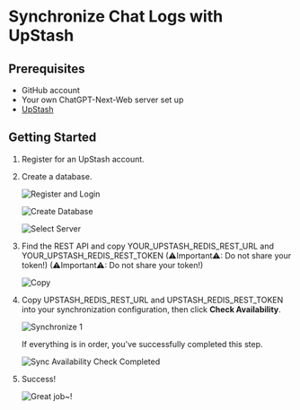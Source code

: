 # Synchronize Chat Logs with UpStash
## Prerequisites
- GitHub account
- Your own ChatGPT-Next-Web server set up
- [UpStash](https://upstash.com)

## Getting Started
1. Register for an UpStash account.
2. Create a database.

    ![Register and Login](./images/upstash-1.png)

    ![Create Database](./images/upstash-2.png)

    ![Select Server](./images/upstash-3.png)

3. Find the REST API and copy YOUR_UPSTASH_REDIS_REST_URL and YOUR_UPSTASH_REDIS_REST_TOKEN (⚠Important⚠: Do not share your token!) (⚠Important⚠: Do not share your token!)

   ![Copy](./images/upstash-4.png)

4. Copy UPSTASH_REDIS_REST_URL and UPSTASH_REDIS_REST_TOKEN into your synchronization configuration, then click **Check Availability**.

    ![Synchronize 1](./images/upstash-5.png)

    If everything is in order, you've successfully completed this step.

    ![Sync Availability Check Completed](./images/upstash-6.png)

5. Success!

   ![Great job~!](./images/upstash-7.png)